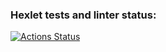 ### Hexlet tests and linter status:
[![Actions Status](https://github.com/Nakan4u/frontend-project-lvl2/workflows/hexlet-check/badge.svg)](https://github.com/Nakan4u/frontend-project-lvl2/actions)